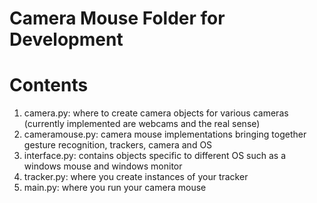 # Camera Mouse Folder for Development

# Contents
1. camera.py: where to create camera objects for various cameras (currently implemented are webcams and the real sense)
2. cameramouse.py: camera mouse implementations bringing together gesture recognition, trackers, camera and OS
3. interface.py: contains objects specific to different OS such as a windows mouse and windows monitor
4. tracker.py: where you create instances of your tracker
5. main.py: where you run your camera mouse
